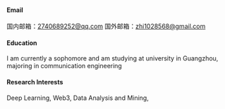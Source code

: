 
#### Email
国内邮箱：2740689252@qq.com    国外邮箱：zhi1028568@gmail.com

#### Education
I am currently a sophomore and am studying at university in Guangzhou, majoring in communication engineering

#### Research Interests
Deep Learning, Web3, Data Analysis and Mining,

